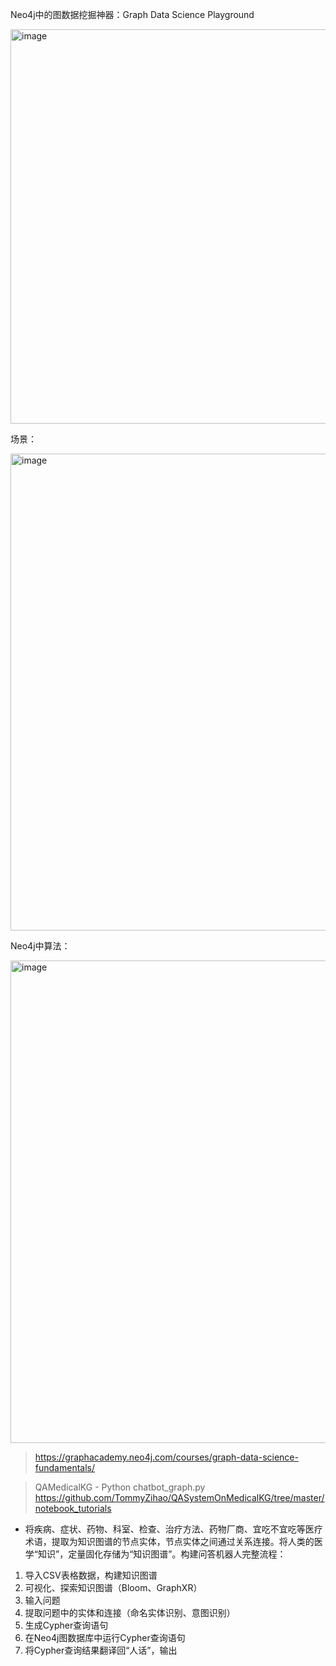 Neo4j中的图数据挖掘神器：Graph Data Science Playground

<img width="631" alt="image" src="https://github.com/user-attachments/assets/cc2de419-f57d-42b3-83b7-e59b8a9eaf5b">

场景：

<img width="763" alt="image" src="https://github.com/user-attachments/assets/8be88959-a14c-489b-921b-d0fbddbe2b9c">

Neo4j中算法：

<img width="772" alt="image" src="https://github.com/user-attachments/assets/98f86c66-6f60-4c23-a7c5-af491febd249">

> https://graphacademy.neo4j.com/courses/graph-data-science-fundamentals/

> QAMedicalKG - Python chatbot_graph.py https://github.com/TommyZihao/QASystemOnMedicalKG/tree/master/notebook_tutorials

- 将疾病、症状、药物、科室、检查、治疗方法、药物厂商、宜吃不宜吃等医疗术语，提取为知识图谱的节点实体，节点实体之间通过关系连接。将人类的医学“知识”，定量固化存储为“知识图谱”。构建问答机器人完整流程：

1. 导入CSV表格数据，构建知识图谱
2. 可视化、探索知识图谱（Bloom、GraphXR）
3. 输入问题
4. 提取问题中的实体和连接（命名实体识别、意图识别）
5. 生成Cypher查询语句
6. 在Neo4j图数据库中运行Cypher查询语句
7. 将Cypher查询结果翻译回“人话”，输出




